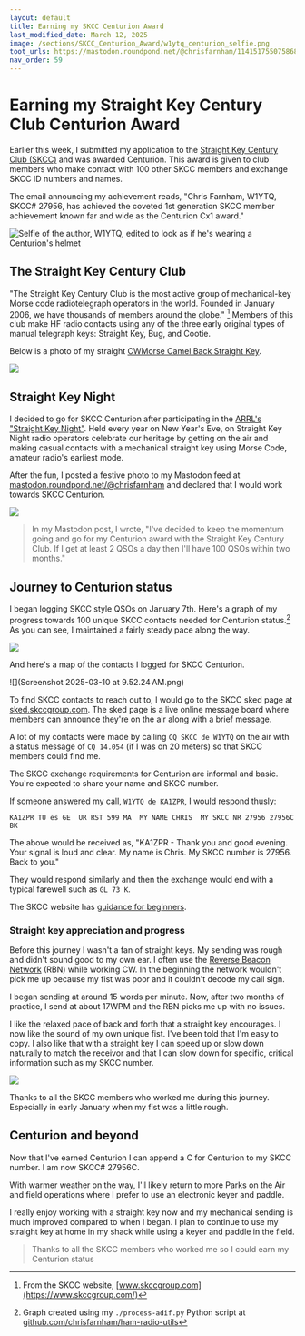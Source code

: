 ```yaml
---
layout: default
title: Earning my SKCC Centurion Award
last_modified_date: March 12, 2025
image: /sections/SKCC_Centurion_Award/w1ytq_centurion_selfie.png
toot_urls: https://mastodon.roundpond.net/@chrisfarnham/114151755075868310
nav_order: 59
---
```


# Earning my Straight Key Century Club Centurion Award

Earlier this week, I submitted my application to the [Straight Key Century Club (SKCC)](https://www.skccgroup.com/) 
and was awarded Centurion. 
This award is given to club members who make contact with 100 other SKCC members and exchange SKCC ID numbers
and names.

The email announcing my achievement reads, "Chris Farnham, W1YTQ, SKCC# 27956, has achieved the coveted 1st generation
SKCC member achievement known far and wide as the Centurion Cx1 award."

![Selfie of the author, W1YTQ, edited to look as if he's wearing a Centurion's helmet](w1ytq_centurion_selfie.png)

## The Straight Key Century Club

"The Straight Key Century Club is the most active group of mechanical-key Morse 
code radiotelegraph operators in the world. Founded in January 2006, we have thousands of members around the globe." [^1]
Members of this club make HF radio contacts using any of the three early original types of manual telegraph keys: 
Straight Key, Bug, and Cootie.

[^1]: From the SKCC website, [www.skccgroup.com](https://www.skccgroup.com/) 

Below is a photo of my straight [CWMorse Camel Back Straight Key](https://cwmorse.us/products/black-camel-back-straight-key).

![](PXL_20231006_110746288.jpg)

## Straight Key Night

I decided to go for SKCC Centurion after participating in the [ARRL's "Straight Key Night"](https://www.arrl.org/straight-key-night).
Held every year on New Year's Eve, on Straight Key Night radio operators 
celebrate our heritage by getting on the air and making casual contacts with a mechanical straight key using Morse Code,
amateur radio's earliest mode.

After the fun, I posted a festive photo to my Mastodon feed at [mastodon.roundpond.net/@chrisfarnham](https://mastodon.roundpond.net/@chrisfarnham/113802164459278826) and declared that I would work towards SKCC Centurion.

![](d205bdc04fe40dbc.jpg)

> In my Mastodon post, I wrote, "I've decided to keep the momentum going and go for my 
> Centurion award with the Straight Key Century Club. If I get at least 2 QSOs a day then I'll have 100 QSOs within two months."

## Journey to Centurion status

I began logging SKCC style QSOs on January 7th. Here's a graph of my progress towards 
100 unique SKCC contacts needed for Centurion status.[^2] As you can see, I maintained a fairly steady pace along the way.

![](skcc_centurion_qsos_per_day.png)

[^2]: Graph created using my `./process-adif.py` Python script at [github.com/chrisfarnham/ham-radio-utils](https://github.com/chrisfarnham/ham-radio-utils)

And here's a map of the contacts I logged for SKCC Centurion.

![](Screenshot 2025-03-10 at 9.52.24 AM.png)

To find SKCC contacts to reach out to, I would go to the SKCC sked page at [sked.skccgroup.com](https://sked.skccgroup.com/). The sked
page is a live online message board where members can announce they're on the air along with a brief message.

A lot of my contacts were made by calling `CQ SKCC de W1YTQ` on the air with a status message of `CQ 14.054` (if I was on 20 meters) so
that SKCC members could find me.

The SKCC exchange requirements for Centurion are informal and basic. You're expected to share your name and SKCC number.

If someone answered my call, `W1YTQ de KA1ZPR`, I would respond thusly:

```
KA1ZPR TU es GE  UR RST 599 MA  MY NAME CHRIS  MY SKCC NR 27956 27956C BK
```

The above would be received as, "KA1ZPR - Thank you and good evening. Your signal is loud and clear. My 
name is Chris. My SKCC number is 27956. Back to you."

They would respond similarly and then the exchange would end with a typical farewell such as `GL 73 K`.

The SKCC website has [guidance for beginners](https://www.skccgroup.com/member_services/beginners_corner/).


### Straight key appreciation and progress

Before this journey I wasn't a fan of straight keys. My sending was rough and didn't sound good to my own ear.
I often use the [Reverse Beacon Network](https://www.reversebeacon.net/main.php?rows=10&max_age=10,hours&hide=distance_km) (RBN) while
working CW. In the beginning the network wouldn't pick me up because my fist was poor and it couldn't decode my call sign.

I began sending at around 15 words per minute. Now, after two months of practice, I send at about 17WPM and the RBN picks me up
with no issues.

I like the relaxed pace of back and forth that a straight key encourages. I now like the sound of my own unique fist. 
I've been told that I'm easy to copy. I also like that with a straight key
I can speed up or slow down naturally to match
the receivor and that I can slow down for specific, critical information such as my SKCC number.

![](PXL_20241229_004347523.jpg)

Thanks to all the SKCC members who worked me during this journey. Especially in early January when my fist was a little rough.


## Centurion and beyond

Now that I've earned Centurion I can append a C for Centurion to my SKCC number. I am now SKCC# 27956C.

With warmer weather on the way, I'll likely return to more Parks on the Air and field operations where I prefer to use an
electronic keyer and paddle.

I really enjoy working with a straight key now and my mechanical sending is much improved compared to when I began. 
I plan to continue to use my straight key at home in my shack while using a keyer and paddle in the field.

> Thanks to all the SKCC members who worked me so I could earn my Centurion status
